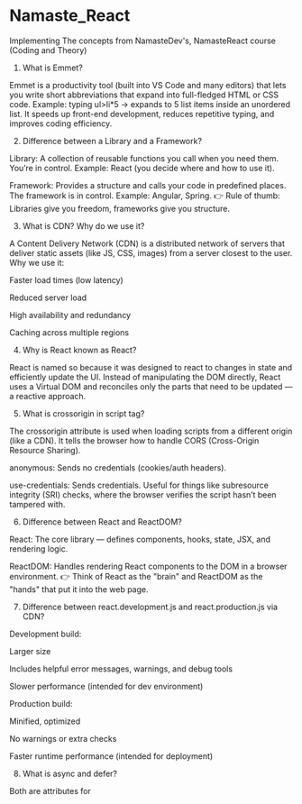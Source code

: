 # Namaste_React
Implementing The concepts from NamasteDev's, NamasteReact course (Coding and Theory)



1. What is Emmet?

Emmet is a productivity tool (built into VS Code and many editors) that lets you write short abbreviations that expand into full-fledged HTML or CSS code.
Example: typing ul>li*5 → expands to 5 list items inside an unordered list.
It speeds up front-end development, reduces repetitive typing, and improves coding efficiency.

2. Difference between a Library and a Framework?

Library: A collection of reusable functions you call when you need them.
You’re in control. Example: React (you decide where and how to use it).

Framework: Provides a structure and calls your code in predefined places.
The framework is in control. Example: Angular, Spring.
👉 Rule of thumb: Libraries give you freedom, frameworks give you structure.

3. What is CDN? Why do we use it?

A Content Delivery Network (CDN) is a distributed network of servers that deliver static assets (like JS, CSS, images) from a server closest to the user.
Why we use it:

Faster load times (low latency)

Reduced server load

High availability and redundancy

Caching across multiple regions

4. Why is React known as React?

React is named so because it was designed to react to changes in state and efficiently update the UI. Instead of manipulating the DOM directly, React uses a Virtual DOM and reconciles only the parts that need to be updated — a reactive approach.

5. What is crossorigin in script tag?

The crossorigin attribute is used when loading scripts from a different origin (like a CDN). It tells the browser how to handle CORS (Cross-Origin Resource Sharing).

anonymous: Sends no credentials (cookies/auth headers).

use-credentials: Sends credentials.
Useful for things like subresource integrity (SRI) checks, where the browser verifies the script hasn’t been tampered with.

6. Difference between React and ReactDOM?

React: The core library — defines components, hooks, state, JSX, and rendering logic.

ReactDOM: Handles rendering React components to the DOM in a browser environment.
👉 Think of React as the "brain" and ReactDOM as the "hands" that put it into the web page.

7. Difference between react.development.js and react.production.js via CDN?

Development build:

Larger size

Includes helpful error messages, warnings, and debug tools

Slower performance (intended for dev environment)

Production build:

Minified, optimized

No warnings or extra checks

Faster runtime performance (intended for deployment)

8. What is async and defer?

Both are attributes for <script> that affect how JS files load relative to HTML parsing.

async: Loads the script in parallel with HTML parsing and executes immediately once downloaded → non-blocking, but execution order isn’t guaranteed.

defer: Loads script in parallel, but execution waits until HTML parsing is complete → non-blocking, but maintains order.
👉 Use defer for predictable scripts, async for independent scripts like analytics.

9. What is an Arrow Function?

Arrow functions (()=>{}) are a shorter syntax for writing functions in JS.
Key differences from normal functions:

No own this binding → they inherit this from the parent scope (lexical scope).

Can’t be used as constructors.

Cleaner, more concise syntax.
Example:

const add = (a, b) => a + b;
